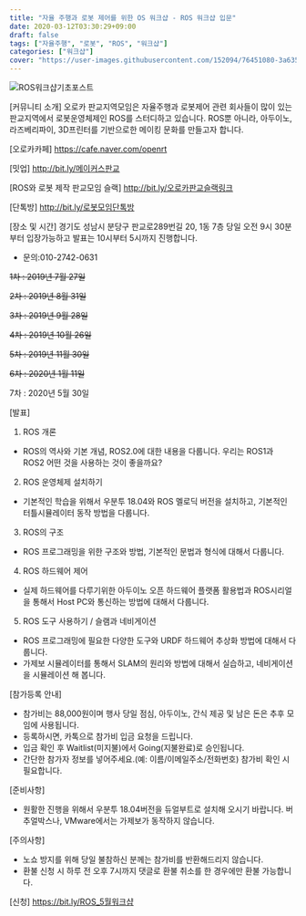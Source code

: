 ```yaml
---
title: "자율 주행과 로봇 제어를 위한 OS 워크샵 - ROS 워크샵 입문"
date: 2020-03-12T03:30:29+09:00
draft: false
tags: ["자율주행", "로봇", "ROS", "워크샵"]
categories: ["워크샵"]
cover: "https://user-images.githubusercontent.com/152094/76451080-3a635a00-6412-11ea-8237-e2a9c5f723fe.png"
---
```


![ROS워크샵기초포스트](https://user-images.githubusercontent.com/152094/76451080-3a635a00-6412-11ea-8237-e2a9c5f723fe.png)

[커뮤니티 소개]
오로카 판교지역모임은 자율주행과 로봇제어 관련 회사들이 많이 있는 판교지역에서 로봇운영체제인 ROS를 스터디하고 있습니다. ROS뿐 아니라, 아두이노, 라즈베리파이, 3D프린터를 기반으로한 메이킹 문화를 만들고자 합니다.


[오로카카페]
<https://cafe.naver.com/openrt>

[밋업]
<http://bit.ly/메이커스판교>

[ROS와 로봇 제작 판교모임 슬랙]
<http://bit.ly/오로카판교슬랙링크>

[단톡방]
<http://bit.ly/로봇모임단톡방>

[장소 및 시간]
경기도 성남시 분당구 판교로289번길 20, 1동 7층
당일 오전 9시 30분 부터 입장가능하고 발표는 10시부터 5시까지 진행합니다.
- 문의:010-2742-0631


~~1차 : 2019년 7월 27일~~

~~2차 : 2019년 8월 31일~~

~~3차 : 2019년 9월 28일~~

~~4차 : 2019년 10월 26일~~

~~5차 : 2019년 11월 30일~~

~~6차 : 2020년 1월 11일~~

7차 : 2020년 5월 30일



[발표]
1. ROS 개론
- ROS의 역사와 기본 개념, ROS2.0에 대한 내용을 다룹니다. 우리는 ROS1과 ROS2 어떤 것을 사용하는 것이 좋을까요?

2. ROS 운영체제 설치하기
- 기본적인 학습을 위해서 우분투 18.04와 ROS 멜로딕 버전을 설치하고, 기본적인 터틀시뮬레이터 동작 방법을 다룹니다.

3. ROS의 구조
- ROS 프로그래밍을 위한 구조와 방법, 기본적인 문법과 형식에 대해서 다룹니다.

4. ROS 하드웨어 제어
- 실제 하드웨어를 다루기위한 아두이노 오픈 하드웨어 플랫폼 활용법과 ROS시리얼을 통해서 Host PC와 통신하는 방법에 대해서 다룹니다.

5. ROS 도구 사용하기 / 슬램과 네비게이션
- ROS 프로그래밍에 필요한 다양한 도구와 URDF 하드웨어 추상화 방법에 대해서 다룹니다.
- 가제보 시뮬레이터를 통해서 SLAM의 원리와 방법에 대해서 실습하고, 네비게이션을 시뮬레이션 해 봅니다.

[참가등록 안내]
- 참가비는 88,000원이며 행사 당일 점심, 아두이노, 간식 제공 및 남은 돈은 추후 모임에 사용됩니다.
- 등록하시면, 카톡으로 참가비 입금 요청을 드립니다.
- 입금 확인 후 Waitlist(미지불)에서 Going(지불완료)로 승인됩니다.
- 간단한 참가자 정보를 넣어주세요.(예: 이름/이메일주소/전화번호) 참가비 확인 시 필요합니다.

[준비사항]
- 원활한 진행을 위해서 우분투 18.04버전을 듀얼부트로 설치해 오시기 바랍니다. 버추얼박스나, VMware에서는 가제보가 동작하지 않습니다.

[주의사항]
- 노쇼 방지를 위해 당일 불참하신 분께는 참가비를 반환해드리지 않습니다.
- 환불 신청 시 하루 전 오후 7시까지 댓글로 환불 취소를 한 경우에만 환불 가능합니다.


[신청]
https://bit.ly/ROS_5월워크샵